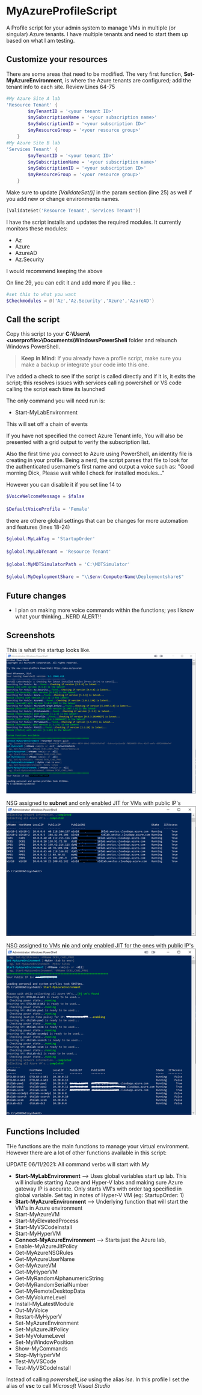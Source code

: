 # MyAzureProfileScript

A Profile script for your admin system to manage VMs in multiple (or singular) Azure tenants. I have multiple tenants and need to start them up based on what I am testing.

## Customize your resources

There are some areas that need to be modified. The very first function, __Set-MyAzureEnvironment__, is where the Azure tenants are configured; add the tenant info to each site. Review Lines 64-75

```powershell
#My Azure Site A lab
'Resource Tenant' {
        $myTenantID = '<your tenant ID>'
        $mySubscriptionName = '<your subscription name>'
        $mySubscriptionID = '<your subscription ID>'
        $myResourceGroup = '<your resource group>'
    }
#My Azure Site B lab
'Services Tenant' {
        $myTenantID = '<your tenant ID>'
        $mySubscriptionName = '<your subscription name>'
        $mySubscriptionID = '<your subscription ID>'
        $myResourceGroup = '<your resource group>'
    }
```

Make sure to update _[ValidateSet()]_ in the param section (line 25) as well if you add new or change environments names.

```powershell
[ValidateSet('Resource Tenant','Services Tenant')]
```

I have the script installs and updates the required modules. It currently monitors these modules:

- Az
- Azure
- AzureAD
- Az.Security

I would recommend keeping the above

On line 29, you can edit it and add more if you like. :

```powershell
#set this to what you want
$Checkmodules = @('Az','Az.Security','Azure','AzureAD')
```

## Call the script

Copy this script to your __C:\Users\\\<userprofile>\Documents\WindowsPowerShell__ folder and relaunch Windows PowerShell.
> __Keep in Mind__: If you already have a profile script, make sure you make a backup or integrate your code into this one.

 I've added a check to see if the script is called directly and if it is, it exits the script; this resolves issues with services calling powershell or VS code calling the script  each time its launched

The only command you will need run is:

- Start-MyLabEnvironment

This will set off a chain of events

If you have not specified the correct Azure Tenant info, You will also be presented with a grid output to verify the subscription list.

Also the first time you connect to Azure using PowerShell, an identity file is creating in your profile. Being a nerd, the script parses that file to look for the authenticated username's first name and output a voice such as: "Good morning Dick, Please wait while I check for installed modules..."

However you can disable it if you set line 14 to

```powershell
$VoiceWelcomeMessage = $false

$DefaultVoiceProfile = 'Female'
```
there are othere global settings that can be changes for more automation and features (lines 18-24)

```powershell
$global:MyLabTag = 'StartupOrder'

$global:MyLabTenant = 'Resource Tenant'

$global:MyMDTSimulatorPath = 'C:\MDTSimulator'

$global:MyDeploymentShare = "\\$env:ComputerName\Deploymentshare$"
```

## Future changes
- I plan on making more voice commands within the functions; yes I know what your thinking...NERD ALERT!!

## Screenshots

This is what the startup looks like.
![Console](.images/AzureEnvironment.PNG)

NSG assigned to __subnet__ and only enabled JIT for VMs with public IP's
![NSG On Subnet](.images/status.png)

NSG assigned to VMs __nic__ and only enabled JIT for the ones with public IP's
![NSG on NIC](.images/startedvms.png)

## Functions Included

THe functions are the main functions to manage your virtual environment. However there are a lot of other functions available in this script:

UPDATE 06/11/2021: All command verbs will start with _My_


- **Start-MyLabEnvironment** --> Uses global variables start up lab. This will include starting Azure and Hyper-V labs and making sure Azure gateway IP is accurate. Only starts VM's with order tag specified in global variable. Set tag in notes of Hyper-V VM (eg: StartupOrder: 1)
- **Start-MyAzureEnvironment** --> Underlying function that will start the VM's in Azure environment
- Start-MyAzureVM
- Start-MyElevatedProcess
- Start-MyVSCodeInstall
- Start-MyHyperVM
- **Connect-MyAzureEnvironment** --> Starts just the Azure lab, 
- Enable-MyAzureJitPolicy
- Get-MyAzureNSGRules
- Get-MyAzureUserName
- Get-MyAzureVM
- Get-MyHyperVM
- Get-MyRandomAlphanumericString
- Get-MyRandomSerialNumber
- Get-MyRemoteDesktopData
- Get-MyVolumeLevel
- Install-MyLatestModule
- Out-MyVoice
- Restart-MyHyperV
- Set-MyAzureEnvironment
- Set-MyAzureJitPolicy
- Set-MyVolumeLevel
- Set-MyWindowPosition
- Show-MyCommands
- Stop-MyHyperVM
- Test-MyVSCode
- Test-MyVSCodeInstall


Instead of calling _powershell_ise_ using the alias _ise_. In this profile I set the alias of **vsc** to call _Microsoft Visual Studio_